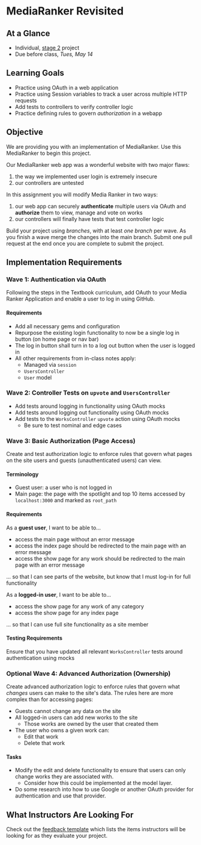 # MediaRanker Revisited

## At a Glance

- Individual, [stage 2](https://github.com/Ada-Developers-Academy/pedagogy/blob/master/rule-of-three.md#stage-2) project
- Due before class, *Tues, May 14*

## Learning Goals
- Practice using OAuth in a web application
- Practice using Session variables to track a user across multiple HTTP requests
- Add tests to controllers to verify controller logic
- Practice defining rules to govern _authorization_ in a webapp

## Objective

We are providing you with an implementation of MediaRanker. Use this MediaRanker to begin this project.

Our MediaRanker web app was a wonderful website with two major flaws:
1. the way we implemented user login is extremely insecure
1. our controllers are untested

In this assignment you will modify Media Ranker in two ways:
1. our web app can securely **authenticate** multiple users via OAuth and **authorize** them to view, manage and vote on works
1. our controllers will finally have tests that test controller logic

Build your project using _branches_, with at least _one branch_ per wave.  As you finish a wave merge the changes into the main branch. Submit one pull request at the end once you are complete to submit the project.

## Implementation Requirements

### Wave 1: Authentication via OAuth

Following the steps in the Textbook curriculum, add OAuth to your Media Ranker Application and enable a user to log in using GitHub.

#### Requirements

- Add all necessary gems and configuration
- Repurpose the existing login functionality to now be a single log in button (on home page or nav bar)
- The log in button shall turn in to a log out button when the user is logged in
- All other requirements from in-class notes apply:
  - Managed via `session`
  - `UsersController`
  - `User` model

### Wave 2: Controller Tests on `upvote` and `UsersController`

- Add tests around logging in functionality using OAuth mocks
- Add tests around logging out functionality using OAuth mocks
- Add tests to the `WorksController` `upvote` action using OAuth mocks
  - Be sure to test nominal and edge cases

### Wave 3: Basic Authorization (Page Access)

Create and test authorization logic to enforce rules that govern what pages on the site users and guests (unauthenticated users) can view.

#### Terminology

- Guest user: a user who is not logged in
- Main page: the page with the spotlight and top 10 items accessed by `localhost:3000` and marked as `root_path`

#### Requirements

As a **guest user**, I want to be able to...

  - access the main page without an error message
  - access the index page should be redirected to the main page with an error message
  - access the show page for any work should be redirected to the main page with an error message

... so that I can see parts of the website, but know that I must log-in for full functionality

As a **logged-in user**, I want to be able to...

  - access the show page for any work of any category
  - access the show page for any index page

... so that I can use full site functionality as a site member

#### Testing Requirements

Ensure that you have updated all relevant `WorksController` tests around authentication using mocks

### Optional Wave 4: Advanced Authorization (Ownership)

Create advanced authorization logic to enforce rules that govern what _changes_ users can make to the site's data. The rules here are more complex than for accessing pages:
- Guests cannot change any data on the site
- All logged-in users can add new works to the site
  - Those works are owned by the user that created them
- The user who owns a given work can:
  - Edit that work
  - Delete that work

#### Tasks
- Modify the edit and delete functionality to ensure that users can only change works they are associated with.
  - Consider how this could be implemented at the model layer.
- Do some research into how to use Google or another OAuth provider for authentication and use that provider.

## What Instructors Are Looking For

Check out the [feedback template](feedback.md) which lists the items instructors will be looking for as they evaluate your project.
